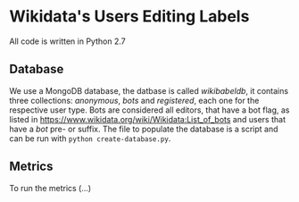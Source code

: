 # Wikidata's Users Editing Labels

All code is written in Python 2.7

## Database

We use a MongoDB database, the datbase is called *wikibabeldb*, it contains three collections: *anonymous*, *bots* and *registered*, each one for the respective user type.
Bots are considered all editors, that have a bot flag, as listed in https://www.wikidata.org/wiki/Wikidata:List_of_bots and users that have a *bot* pre- or suffix. 
The file to populate the database is a script and can be run with `python create-database.py`.

## Metrics
To run the metrics (...)